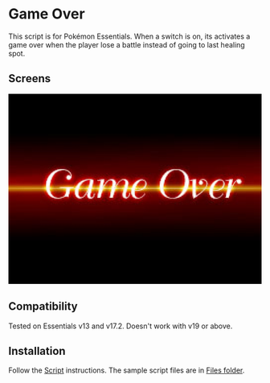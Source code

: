 # Game Over
This script is for Pokémon Essentials. When a switch is on, its activates a game over when the player lose a battle instead of going to last healing spot.

## Screens
![](Screens/screen.jpg)

## Compatibility
Tested on Essentials v13 and v17.2. Doesn't work with v19 or above.

## Installation
Follow the [Script](/Script.rb) instructions. The sample script files are in [Files folder](/Files).